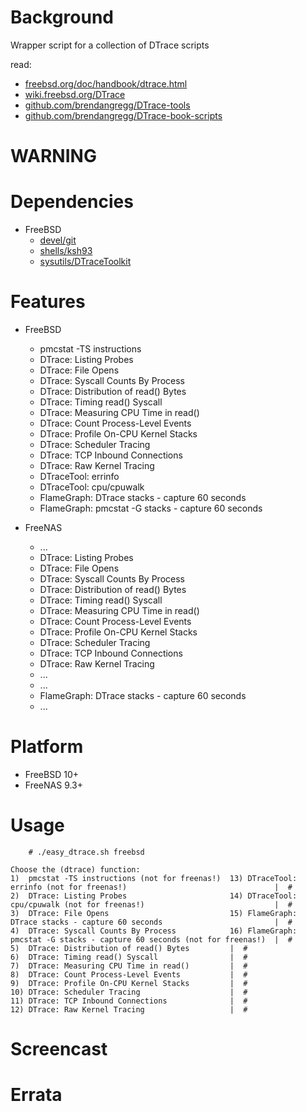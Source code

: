 
Background
==========
Wrapper script for a collection of DTrace scripts

read:
* [freebsd.org/doc/handbook/dtrace.html](https://www.freebsd.org/doc/handbook/dtrace.html)
* [wiki.freebsd.org/DTrace](https://wiki.freebsd.org/DTrace)
* [github.com/brendangregg/DTrace-tools](https://github.com/brendangregg/DTrace-tools)
* [github.com/brendangregg/DTrace-book-scripts](https://github.com/brendangregg/DTrace-book-scripts)

WARNING
=======

Dependencies
============
* FreeBSD
   * [devel/git](https://www.freshports.org/devel/git/)
   * [shells/ksh93](https://www.freshports.org/shells/ksh93/)
   * [sysutils/DTraceToolkit](https://www.freshports.org/sysutils/DTraceToolkit/)

Features
========
* FreeBSD
  * pmcstat -TS instructions
  * DTrace: Listing Probes
  * DTrace: File Opens
  * DTrace: Syscall Counts By Process
  * DTrace: Distribution of read() Bytes
  * DTrace: Timing read() Syscall
  * DTrace: Measuring CPU Time in read()
  * DTrace: Count Process-Level Events
  * DTrace: Profile On-CPU Kernel Stacks
  * DTrace: Scheduler Tracing
  * DTrace: TCP Inbound Connections
  * DTrace: Raw Kernel Tracing
  * DTraceTool: errinfo
  * DTraceTool: cpu/cpuwalk
  * FlameGraph: DTrace stacks - capture 60 seconds
  * FlameGraph: pmcstat -G stacks - capture 60 seconds

* FreeNAS
  * ...
  * DTrace: Listing Probes
  * DTrace: File Opens
  * DTrace: Syscall Counts By Process
  * DTrace: Distribution of read() Bytes
  * DTrace: Timing read() Syscall
  * DTrace: Measuring CPU Time in read()
  * DTrace: Count Process-Level Events
  * DTrace: Profile On-CPU Kernel Stacks
  * DTrace: Scheduler Tracing
  * DTrace: TCP Inbound Connections
  * DTrace: Raw Kernel Tracing
  * ...
  * ...
  * FlameGraph: DTrace stacks - capture 60 seconds
  * ...

Platform
========
* FreeBSD 10+
* FreeNAS 9.3+

Usage
=====
```
    # ./easy_dtrace.sh freebsd

Choose the (dtrace) function:
1)  pmcstat -TS instructions (not for freenas!)  13) DTraceTool: errinfo (not for freenas!)                                 |  #
2)  DTrace: Listing Probes                       14) DTraceTool: cpu/cpuwalk (not for freenas!)                             |  #
3)  DTrace: File Opens                           15) FlameGraph: DTrace stacks - capture 60 seconds                         |  #
4)  DTrace: Syscall Counts By Process            16) FlameGraph: pmcstat -G stacks - capture 60 seconds (not for freenas!)  |  #
5)  DTrace: Distribution of read() Bytes         |  #
6)  DTrace: Timing read() Syscall                |  #
7)  DTrace: Measuring CPU Time in read()         |  #
8)  DTrace: Count Process-Level Events           |  #
9)  DTrace: Profile On-CPU Kernel Stacks         |  #
10) DTrace: Scheduler Tracing                    |  #
11) DTrace: TCP Inbound Connections              |  #
12) DTrace: Raw Kernel Tracing                   |  #

```

Screencast
==========

Errata
======

